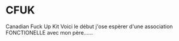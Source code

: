 # CFUK
Canadian Fuck Up Kit
Voici le début j'ose espèrer d'une association FONCTIONELLE avec mon père......
